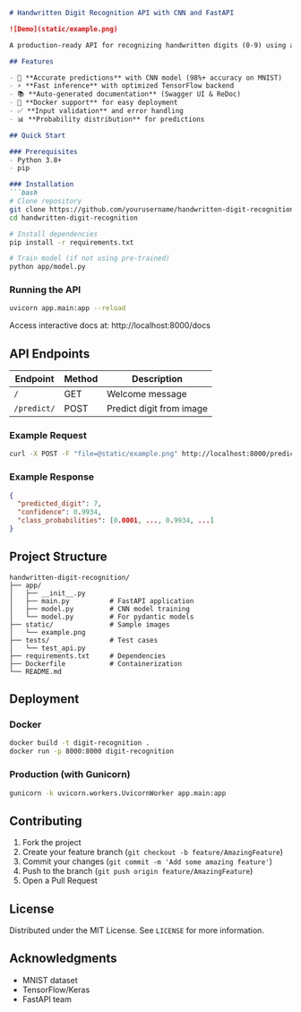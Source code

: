 ```markdown
# Handwritten Digit Recognition API with CNN and FastAPI

![Demo](static/example.png)

A production-ready API for recognizing handwritten digits (0-9) using a Convolutional Neural Network (CNN) and FastAPI framework.

## Features

- 🎯 **Accurate predictions** with CNN model (98%+ accuracy on MNIST)
- ⚡ **Fast inference** with optimized TensorFlow backend
- 📚 **Auto-generated documentation** (Swagger UI & ReDoc)
- 🐳 **Docker support** for easy deployment
- ✅ **Input validation** and error handling
- 📊 **Probability distribution** for predictions

## Quick Start

### Prerequisites
- Python 3.8+
- pip

### Installation
```bash
# Clone repository
git clone https://github.com/yourusername/handwritten-digit-recognition.git
cd handwritten-digit-recognition

# Install dependencies
pip install -r requirements.txt

# Train model (if not using pre-trained)
python app/model.py
```

### Running the API
```bash
uvicorn app.main:app --reload
```
Access interactive docs at: http://localhost:8000/docs

## API Endpoints

| Endpoint | Method | Description |
|----------|--------|-------------|
| `/` | GET | Welcome message |
| `/predict/` | POST | Predict digit from image |

### Example Request
```bash
curl -X POST -F "file=@static/example.png" http://localhost:8000/predict/
```

### Example Response
```json
{
  "predicted_digit": 7,
  "confidence": 0.9934,
  "class_probabilities": [0.0001, ..., 0.9934, ...]
}
```

## Project Structure

```
handwritten-digit-recognition/
├── app/
│   ├── __init__.py
│   ├── main.py          # FastAPI application
│   ├── model.py         # CNN model training
│   └── model.py         # For pydantic models
├── static/              # Sample images
│   └── example.png
├── tests/               # Test cases
│   └── test_api.py
├── requirements.txt     # Dependencies
├── Dockerfile           # Containerization
└── README.md
```

## Deployment

### Docker
```bash
docker build -t digit-recognition .
docker run -p 8000:8000 digit-recognition
```

### Production (with Gunicorn)
```bash
gunicorn -k uvicorn.workers.UvicornWorker app.main:app
```

## Contributing

1. Fork the project
2. Create your feature branch (`git checkout -b feature/AmazingFeature`)
3. Commit your changes (`git commit -m 'Add some amazing feature'`)
4. Push to the branch (`git push origin feature/AmazingFeature`)
5. Open a Pull Request

## License

Distributed under the MIT License. See `LICENSE` for more information.

## Acknowledgments
- MNIST dataset
- TensorFlow/Keras
- FastAPI team
